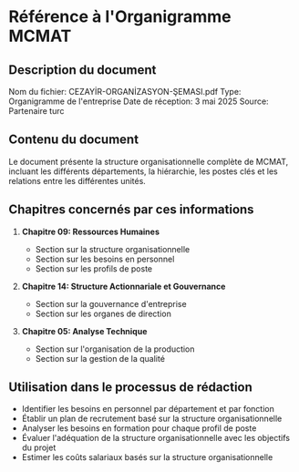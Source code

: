 # Référence à l'Organigramme MCMAT

## Description du document
Nom du fichier: CEZAYİR-ORGANİZASYON-ŞEMASI.pdf
Type: Organigramme de l'entreprise
Date de réception: 3 mai 2025
Source: Partenaire turc

## Contenu du document
Le document présente la structure organisationnelle complète de MCMAT, incluant les différents départements, la hiérarchie, les postes clés et les relations entre les différentes unités.

## Chapitres concernés par ces informations
1. **Chapitre 09: Ressources Humaines**
   - Section sur la structure organisationnelle
   - Section sur les besoins en personnel
   - Section sur les profils de poste

2. **Chapitre 14: Structure Actionnariale et Gouvernance**
   - Section sur la gouvernance d'entreprise
   - Section sur les organes de direction

3. **Chapitre 05: Analyse Technique**
   - Section sur l'organisation de la production
   - Section sur la gestion de la qualité

## Utilisation dans le processus de rédaction
- Identifier les besoins en personnel par département et par fonction
- Établir un plan de recrutement basé sur la structure organisationnelle
- Analyser les besoins en formation pour chaque profil de poste
- Évaluer l'adéquation de la structure organisationnelle avec les objectifs du projet
- Estimer les coûts salariaux basés sur la structure organisationnelle